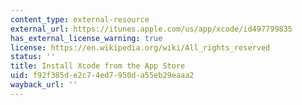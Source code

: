 ```yaml
---
content_type: external-resource
external_url: https://itunes.apple.com/us/app/xcode/id497799835
has_external_license_warning: true
license: https://en.wikipedia.org/wiki/All_rights_reserved
status: ''
title: Install Xcode from the App Store
uid: f92f385d-e2c7-4ed7-950d-a55eb29eaaa2
wayback_url: ''
---
```

